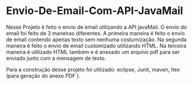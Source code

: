 # Envio-De-Email-Com-API-JavaMail

Nesse Projeto é feito o envio de email utilizando a API javaMail. O envio do email foi feito de 3 maneiras diferentes. 
A primeira maneira é feito o envio de email contendo apenas texto sem nenhuma costumização.
Na segunda maneira é feito o envio de email customizado utilizando HTML.
Na terceira maneira é utilizado HTML também e é anexado um arquivo pdf para ser enviado junto com a mensagem de texto.

Para a construção desse projeto foi utilizado: eclipse, Junit, maven, Itex (para geração do anexo PDF ).
